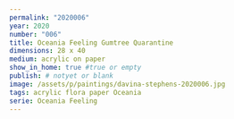 ```yaml
---
permalink: "2020006"
year: 2020
number: "006"
title: Oceania Feeling Gumtree Quarantine
dimensions: 28 x 40
medium: acrylic on paper
show_in_home: true #true or empty
publish: # notyet or blank
image: /assets/p/paintings/davina-stephens-2020006.jpg
tags: acrylic flora paper Oceania 
serie: Oceania Feeling
---
```

